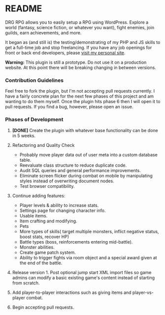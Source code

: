 # README #

DRG RPG allows you to easily setup a RPG using WordPress. Explore a world (fantasy, science fiction, or whatever you want), fight enemies, join guilds, earn achievements, and more.

It began as (and still is) the testing/demonstrating of my PHP and JS skills to get a full-time job and stop freelancing. If you have any job openings for front or back end developers, please [visit my personal site](http://davidrg.com).

**Warning:** This plugin is still a prototype. Do not use it on a production website. At this point there will be breaking changing in between versions.

### Contribution Guidelines ###

Feel free to fork the plugin, but I'm not accepting pull requests currently. I have a fairly concrete plan for the next few phases of this project and am wanting to do them myself. Once the plugin hits phase 6 then I will open it to pull requests. If you find a bug, however, please open an issue.

### Phases of Development ###

1. **[DONE]** Create the plugin with whatever base functionality can be done in 5 weeks.

2.  Refactoring and Quality Check
	- Probably move player data out of user meta into a custom database table.
	- Reevaluate class structure to reduce duplicate code.
	- Audit SQL queries and general performance improvements.
	- Eliminate screen flicker during combat on mobile by manipulating styles instead of overwriting document nodes.
	- Test browser compatibility.

3. Continue adding features:
	- Player levels & ability to increase stats.
	- Settings page for changing character info.
	- Usable items.
	- Item crafting and modifying.
	- Pets
	- More types of skills( target multiple monsters, inflict negative status, boost stats, recover HP)
	- Battle types (boss, reinforcements entering mid-battle).
	- Monster abilities.
	- Create game patch system.
	- Ability to trigger fights via room object and a special award given at the end of the battle.

4. Release version 1. Post optional jump start XML import files so game admins can modify a basic existing game's content instead of starting from scratch.

5. Add player-to-player interactions such as giving items and player-vs-player combat.

6. Begin accepting pull requests.